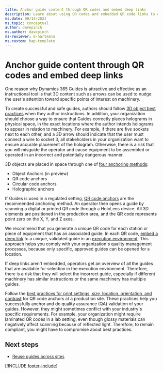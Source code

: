 ```yaml
---
title: Anchor guide content through QR codes and embed deep links
description: Learn about using QR codes and embedded QR code links to anchor guide content to pieces of equipment when you implement Dynamics 365 Guides in a regulated industry.
ms.date: 09/14/2023
ms.topic: conceptual
author: davepinch
ms.author: davepinch
ms-reviewer: m-hartmann
ms.custom: bap-template
---
```


# Anchor guide content through QR codes and embed deep links

One reason why Dynamics 365 Guides is attractive and effective as an instructional tool is that 3D content such as arrows can be used to nudge the user's attention toward specific points of interest on machinery.

To create successful and safe guides, authors should follow [3D object best practices](../hololens-app-place-holograms.md#best-practices-for-working-with-3d-content) when they author instructions. In addition, your organization should choose a way to ensure that Guides correctly places holograms in physical space, in the exact locations where the author intends holograms to appear in relation to machinery. For example, if there are five sockets next to each other, and a 3D arrow should indicate that the user must connect a wire to socket 3, all stakeholders in your organization want to ensure accurate placement of the hologram. Otherwise, there is a risk that you will misguide the operator and cause equipment to be assembled or operated in an incorrect and potentially dangerous manner.  

3D objects are placed in space through one of [four anchoring methods](../pc-app-anchor.md#four-ways-to-anchor-a-guide):

- Object Anchors (in preview)
- QR code anchors
- Circular code anchors
- Holographic anchors

If Guides is used in a regulated setting, [QR code anchors](../pc-app-anchor-qr-code.md) are the recommended anchoring method. An operator then opens a guide by scanning a digital or printed QR code through a HoloLens device. All 3D elements are positioned in the production area, and the QR code represents point zero on the X, Y, and Z axes.

We recommend that you generate a unique QR code for each station or piece of equipment that has an associated guide. In each QR code, [embed a deep link](../pc-app-anchor-embed-qr-code-link.md) to a unique, validated guide in an [execution environment](govern-guides-through-power-platform-environments-and-power-apps.md#example-environment-3-execution-environment). This approach helps you comply with your organization's quality management processes, because only specific, approved guides can be opened for a location.

If deep links aren't embedded, operators get an overview of all the guides that are available for selection in the execution environment. Therefore, there is a risk that they will select the incorrect guide, especially if different machinery has similar instructions or the same machinery has multiple guides.

Follow the [best practices for print settings, size, location, orientation, and contrast](../pc-app-anchor-qr-code.md#best-practices-for-qr-code-anchors) for QR code anchors at a production site. These practices help you successfully anchor and do quality assurance (QA) validation of your guides. However, they might sometimes conflict with your industry's specific requirements. For example, your organization might require laminated QR codes in a lab setting, even though glossy materials can negatively affect scanning because of reflected light. Therefore, to remain compliant, you might have to compromise about best practices.

## Next steps

- [Reuse guides across sites](reuse-guides-across-sites.md)

[!INCLUDE [footer-include](../../includes/footer-banner.md)]
